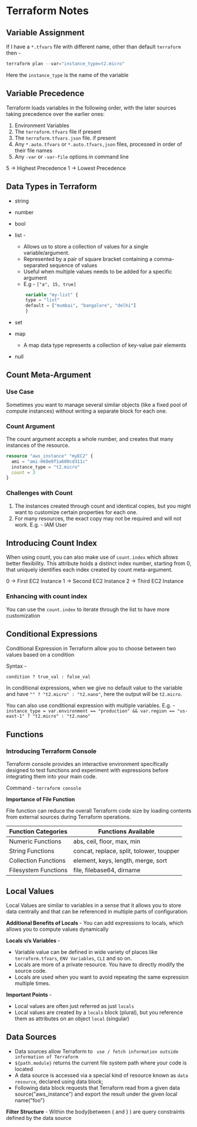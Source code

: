 # Terraform Notes

## Variable Assignment

If I have a `*.tfvars` file with different name, other than default `terraform` then -

```powershell
terraform plan --var="instance_type=t2.micro"
```

Here the `instance_type` is the name of the variable

## Variable Precedence

Terraform loads variables in the following order, with the later sources taking precedence over the earlier ones:

1. Environment Variables
2. The `terraform.tfvars` file if present
3. The `terraform.tfvars.json` file. if present
4. Any `*.auto.tfvars` or `*.auto.tfvars,json` files, processed in order of their file names
5. Any `-var` or `-var-file` options in command line

5 -> Highest Precedence
1 -> Lowest Precedence

## Data Types in Terraform

-   string
-   number
-   bool
-   list -

    -   Allows us to store a collection of values for a single variable/argument.
    -   Represented by a pair of square bracket containing a comma-separated sequence of values
    -   Useful when multiple values needs to be added for a specific argument
    -   E.g - `["a", 15, true]`

    ```terraform
        variable "my-list" {
        type = "list"
        default = ["mumbai", "bangalore", "delhi"]
        }

    ```

-   set
-   map
    -   A map data type represents a collection of key-value pair elements
-   null

## Count Meta-Argument

### Use Case

Sometimes you want to manage several similar objects (like a fixed pool of compute instances) without writing a separate block for each one.

### Count Argument

The count argument accepts a whole number, and creates that many instances of the resource.

```terraform
resource "aws_instance" "myEC2" {
  ami = "ami-068e0f1a600cd311c"
  instance_type = "t2.micro"
  count = 3
}
```

### Challenges with Count

1. The instances created through count and identical copies, but you might want to customize certain properties for each one.
2. For many resources, the exact copy may not be required and will not work. E.g. - IAM User

## Introducing Count Index

When using count, you can also make use of `count.index` which allows better flexibility. This attribute holds a distinct index number, starting from 0, that uniquely identifies each index created by count meta-argument.

0 -> First EC2 Instance
1 -> Second EC2 Instance
2 -> Third EC2 Instance

### Enhancing with count index

You can use the `count.index` to iterate through the list to have more customization

## Conditional Expressions

Conditional Expression in Terraform allow you to choose between two values based on a condition

Syntax -

```terraform
condition ? true_val : false_val
```

In conditional expressions, when we give no default value to the variable and have `"" ? "t2.micro" : "t2.nano"`, here the output will be `t2.micro`.

You can also use conditional expression with multiple variables. E.g. -
`instance_type = var.environment == "production" && var.region == "us-east-1" ? "t2.micro" : "t2.nano"`

## Functions

### Introducing Terraform Console

Terraform console provides an interactive environment specifically designed to test functions and experiment with expressions before integrating them into your main code.

Command - `terraform console`

**Importance of File Function**

File function can reduce the overall Terraform code size by loading contents from external sources during Terraform operations.

| Function Categories  | Functions Available                      |
| -------------------- | ---------------------------------------- |
| Numeric Functions    | abs, ceil, floor, max, min               |
| String Functions     | concat, replace, split, tolower, toupper |
| Collection Functions | element, keys, length, merge, sort       |
| Filesystem Functions | file, filebase64, dirname                |

## Local Values

Local Values are similar to variables in a sense that it allows you to store data centrally and that can be referenced in multiple parts of configuration.

**Additional Benefits of Locals** - You can add expressions to locals, which allows you to compute values dynamically

**Locals v/s Variables** -

-   Variable value can be defined in wide variety of places like `terraform.tfvars`, `ENV Variables`, `CLI` and so on.
-   Locals are more of a private resource. You have to directly modify the source code.
-   Locals are used when you want to avoid repeating the same expression multiple times.

**Important Points** -

-   Local values are often just referred as just `locals`
-   Local values are created by a `locals` block (plural), but you reference them as attributes on an object `local` (singular)

## Data Sources

- Data sources allow Terraform to ` use / fetch information outside information of Terraform`
- `${path.module}` returns the current file system path where your code is located 
- A data source is accessed via a special kind of resource known as `data resource`, declared using data block;
- Following data block requests that Terraform read from a given data source("aws_instance") and export the result under the given local name("foo")

**Filter Structure** - Within the body(between { and } ) are query constraints defined by the data source 
